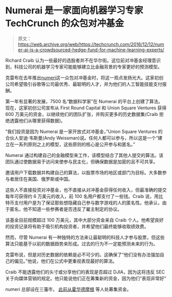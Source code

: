# Numerai 是一家面向机器学习专家 TechCrunch 的众包对冲基金

> 原文：<https://web.archive.org/web/https://techcrunch.com/2016/12/12/numer-ai-is-a-crowdsourced-hedge-fund-for-machine-learning-experts/>

Richard Craib 认为一些最好的选股者并不在华尔街。这位前对冲基金经理意识到，科技公司的机器学习专家可能能够建立比金融背景的专家更好的预测模型。

克雷布在去年推出[numeri](https://web.archive.org/web/20221209020230/https://numer.ai/)这一众包对冲基金时，将这一观点发扬光大。这家初创公司希望吸引谷歌等公司最优秀、最聪明的人才，并为他们的人工智能技能支付报酬。

第一年有显著的发展，7500 名“数据科学家”在 Numerai 的平台上创建了算法。现在，这家初创公司宣布从 First Round Capital 和 Union Square Ventures 获得 600 万美元的资金，以继续他们的团队扩张，并购买更多的历史数据集(Craib 拒绝透露他们从哪里获得数据)。

“我们投资是因为 Numerai 是一家开放式对冲基金，”Union Square Ventures 的合伙人安迪·韦斯曼(Andy Weissman)说。任何人都可以参与，所以这是一个“建立在一系列原则之上的模型，这些原则的核心是公开参与和匿名。”

Numerai 通过构建自己的金融模型来工作，该模型结合了其他人提交的算法。该团队通过使数据易于访问来使参与民主化，但确保数据是加密的且不可共享。

邀请用户下载数据并构建自己的算法，以股票市场的地区或部门为目标。大多数参与者居住在美国、俄罗斯或中国。

这些人不直接投资对冲基金，也不直接从对冲基金获得任何收入，但最准确的提交每年可获得约 6 万美元的收入，前 100 名用户都支付了一些钱。Craib 说，用比特币支付用户是为了保证那些想隐藏自己参与数字游戏的人的匿名性。他承认，由于匿名，他不知道一些参赛者是否违反了雇主制定的协议。

该基金目前规模超过 100 万美元，其中大部分资金来自 Craib 个人。他希望良好的投资记录将有助于吸引机构投资者，并希望他们最终能够收取绩效费。

然而，尽管 Numerai 有一种独特的方法来让最聪明的科技人才参与股票，但这些算法只能基于以前的数据趋势来形成。过去的行为不一定能预测未来的行为。

克雷布说，但是对历史数据的依赖是必不可少的。这确保了“他们没有办法强加自己的偏见。”他说，他们在公式中更重视表现最好的算法。

Craib 不能透露他们的头寸或分享他们的表现是否超过 DJIA，因为这将违反 SEC 关于向媒体营销的规定。他只能说他们正在筹集新的资金，因为他们“表现非常好”

numeri 总部设在三藩市， [此前从霍华德摩根](https://web.archive.org/web/20221209020230/https://www.crunchbase.com/organization/numerai#/entity) 等人处筹集资金。